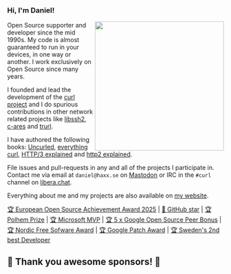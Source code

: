 ### Hi, I'm Daniel!

[<img src="https://curl.se/logo/curl-logo.svg" width=300 align=right>](https://curl.se/)

Open Source supporter and developer since the mid 1990s. My code is almost guaranteed
to run in your devices, in one way or another. I work exclusively on Open Source since many years.

I founded and lead the development of the [curl project](https://github.com/curl/curl) and I do spurious
contributions in other network related projects like [libssh2](https://github.com/libssh2/libssh2),
[c-ares](https://github.com/c-ares/c-ares) and [trurl](https://github.com/curl/trurl).

I have authored the following books: [Uncurled](https://un.curl.dev/), [everything curl](https://everything.curl.dev), [HTTP/3 explained](https://http3-explained.haxx.se) and [http2 explained](https://http2-explained.haxx.se).

File issues and pull-requests in any and all of the projects I participate in. Contact me via
email at `daniel@haxx.se` on 
<a rel="me" href="https://mastodon.social/@bagder">Mastodon</a> or IRC in the
`#curl` channel on [libera.chat](https://libera.chat/).

Everything about me and my projects are also available on [my website](https://daniel.haxx.se).

[:trophy: European Open Source Achievement Award 2025](https://daniel.haxx.se/blog/2025/02/03/european-open-source-achievement-award/) |
[🌟 GitHub star](https://stars.github.com/profiles/bagder/) |
[:trophy: Polhem Prize](https://daniel.haxx.se/blog/2017/10/20/my-night-at-the-museum/) |
[:trophy: Microsoft MVP](https://daniel.haxx.se/blog/2024/10/02/im-a-professional/) |
[:trophy: 5 x Google Open Source Peer Bonus](https://daniel.haxx.se/blog/2024/05/24/google-peer-bonus-number-five/) |
[:trophy: Nordic Free Sofware Award](https://daniel.haxx.se/blog/2009/11/14/i-won-it-you-guys-are-the-best/) |
[:trophy: Google Patch Award](https://daniel.haxx.se/blog/2020/09/23/a-google-grant-for-libcurl-work/) |
[:trophy: Sweden's 2nd best Developer](https://daniel.haxx.se/blog/2016/12/01/2nd-best-in-sweden/)

## 💚 Thank you awesome sponsors! 💚
